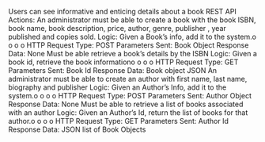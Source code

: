 Users can see informative and enticing details about a book
REST API Actions:
An administrator must be able to create a book with the book ISBN, book
name, book description, price, author, genre, publisher , year published and
copies sold.
Logic: Given a Book’s info, add it to the system.o
o
o
o
HTTP Request Type: POST
Parameters Sent: Book Object
Response Data: None
Must be able retrieve a book’s details by the ISBN
Logic: Given a book id, retrieve the book informationo
o
o
o
HTTP Request Type: GET
Parameters Sent: Book Id
Response Data: Book object JSON
An administrator must be able to create an author with first name, last
name, biography and publisher
Logic: Given an Author’s Info, add it to the system.o
o
o
o
HTTP Request Type: POST
Parameters Sent: Author Object
Response Data: None
Must be able to retrieve a list of books associated with an author
Logic: Given an Author’s Id, return the list of books for that author.o
o
o
o
HTTP Request Type: GET
Parameters Sent: Author Id
Response Data: JSON list of Book Objects
